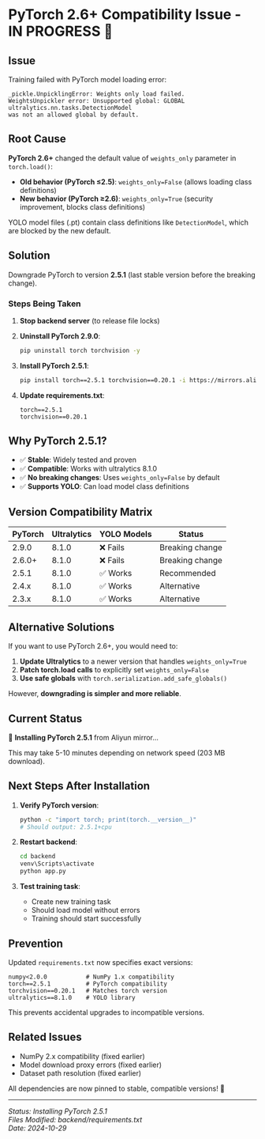 # PyTorch 2.6+ Compatibility Issue - IN PROGRESS 🔄

## Issue

Training failed with PyTorch model loading error:

```
_pickle.UnpicklingError: Weights only load failed.
WeightsUnpickler error: Unsupported global: GLOBAL ultralytics.nn.tasks.DetectionModel 
was not an allowed global by default.
```

## Root Cause

**PyTorch 2.6+** changed the default value of `weights_only` parameter in `torch.load()`:
- **Old behavior (PyTorch ≤2.5)**: `weights_only=False` (allows loading class definitions)
- **New behavior (PyTorch ≥2.6)**: `weights_only=True` (security improvement, blocks class definitions)

YOLO model files (.pt) contain class definitions like `DetectionModel`, which are blocked by the new default.

## Solution

Downgrade PyTorch to version **2.5.1** (last stable version before the breaking change).

### Steps Being Taken

1. **Stop backend server** (to release file locks)

2. **Uninstall PyTorch 2.9.0**:
   ```bash
   pip uninstall torch torchvision -y
   ```

3. **Install PyTorch 2.5.1**:
   ```bash
   pip install torch==2.5.1 torchvision==0.20.1 -i https://mirrors.aliyun.com/pypi/simple/
   ```

4. **Update requirements.txt**:
   ```
   torch==2.5.1
   torchvision==0.20.1
   ```

## Why PyTorch 2.5.1?

- ✅ **Stable**: Widely tested and proven
- ✅ **Compatible**: Works with ultralytics 8.1.0
- ✅ **No breaking changes**: Uses `weights_only=False` by default
- ✅ **Supports YOLO**: Can load model class definitions

## Version Compatibility Matrix

| PyTorch | Ultralytics | YOLO Models | Status |
|---------|-------------|-------------|---------|
| 2.9.0 | 8.1.0 | ❌ Fails | Breaking change |
| 2.6.0+ | 8.1.0 | ❌ Fails | Breaking change |
| 2.5.1 | 8.1.0 | ✅ Works | Recommended |
| 2.4.x | 8.1.0 | ✅ Works | Alternative |
| 2.3.x | 8.1.0 | ✅ Works | Alternative |

## Alternative Solutions

If you want to use PyTorch 2.6+, you would need to:

1. **Update Ultralytics** to a newer version that handles `weights_only=True`
2. **Patch torch.load calls** to explicitly set `weights_only=False`
3. **Use safe globals** with `torch.serialization.add_safe_globals()`

However, **downgrading is simpler and more reliable**.

## Current Status

🔄 **Installing PyTorch 2.5.1** from Aliyun mirror...

This may take 5-10 minutes depending on network speed (203 MB download).

## Next Steps After Installation

1. **Verify PyTorch version**:
   ```bash
   python -c "import torch; print(torch.__version__)"
   # Should output: 2.5.1+cpu
   ```

2. **Restart backend**:
   ```bash
   cd backend
   venv\Scripts\activate
   python app.py
   ```

3. **Test training task**:
   - Create new training task
   - Should load model without errors
   - Training should start successfully

## Prevention

Updated `requirements.txt` now specifies exact versions:
```
numpy<2.0.0           # NumPy 1.x compatibility
torch==2.5.1          # PyTorch compatibility
torchvision==0.20.1   # Matches torch version
ultralytics==8.1.0    # YOLO library
```

This prevents accidental upgrades to incompatible versions.

## Related Issues

- NumPy 2.x compatibility (fixed earlier)
- Model download proxy errors (fixed earlier)
- Dataset path resolution (fixed earlier)

All dependencies are now pinned to stable, compatible versions! 🎯

---

*Status: Installing PyTorch 2.5.1*  
*Files Modified: backend/requirements.txt*  
*Date: 2024-10-29*
